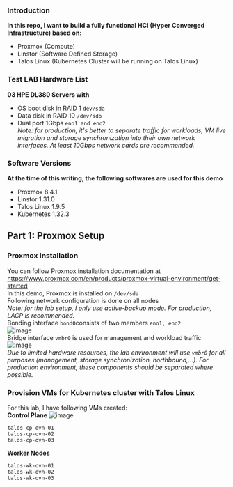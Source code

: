 ### Introduction
**In this repo, I want to build a fully functional HCI (Hyper Converged Infrastructure) based on:**  
- Proxmox (Compute)
- Linstor (Software Defined Storage)
- Talos Linux (Kubernetes Cluster will be running on Talos Linux)

### Test LAB Hardware List
**03 HPE DL380 Servers with**
- OS boot disk in RAID 1 `dev/sda`
- Data disk in RAID 10 `/dev/sdb`
- Dual port 1Gbps `eno1 and eno2`  
*Note: for production, it's better to separate traffic for workloads, VM live migration and storage synchronization into their own network interfaces. At least 10Gbps network cards are recommended.*
### Software Versions
**At the time of this writing, the following softwares are used for this demo**
- Proxmox 8.4.1
- Linstor 1.31.0
- Talos Linux 1.9.5
- Kubernetes 1.32.3
## Part 1: Proxmox Setup    
### Proxmox Installation
You can follow Proxmox installation documentation at https://www.proxmox.com/en/products/proxmox-virtual-environment/get-started  
In this demo, Proxmox is installed on `/dev/sda`  
Following network configuration is done on all nodes  
*Note: for the lab setup, I only use active-backup mode. For production, LACP is recommended.*  
Bonding interface `bond0`consists of two members `eno1, eno2`  
![image](https://github.com/user-attachments/assets/41048945-ea45-4269-aa6b-728773f18af3)  
Bridge interface `vmbr0` is used for management and workload traffic  
![image](https://github.com/user-attachments/assets/345a7345-547b-43fc-aea5-3ee5b36fd5d7)  
*Due to limited hardware resources, the lab environment will use `vmbr0` for all purposes (management, storage synchronization, northbound,...). For production environment, these components should be separated where possible.*  
### Provision VMs for Kubernetes cluster with Talos Linux  
For this lab, I have following VMs created:  
**Control Plane**
![image](https://github.com/user-attachments/assets/5bdd8b06-0979-4051-ac1d-aba337ca6ea1)

```
talos-cp-ovn-01 
talos-cp-ovn-02
talos-cp-ovn-03
```
**Worker Nodes**

```
talos-wk-ovn-01
talos-wk-ovn-02
talos-wk-ovn-03
```






